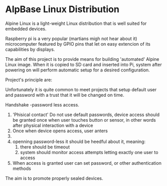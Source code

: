 
# AlpBase Linux Distribution

Alpine Linux is a light-weight Linux distribution that is well suited for embedded devices.

Raspberry pi is a very popular (martians migh not hear about it) microcomputer featured by GPIO pins that let on easy extencion of its capabilities by displays.

The aim of this project is to provide means for building 'automated' Alpine Linux image. When it is copied to SD card and inserted into Pi, system after powering on will perform automatic setup for a desired configuration.

Project's principle are:


Unfortunately it is quite common to meet projects that setup default user and password with a trust that it will be changed on time. 

Handshake -password less access.
1. 'Phisical contact' Do not use default passwords, device access should be granted once when user touches button or sensor, in other words after physical interaction with a device
2. Once when device opens access, user anters 
3. 
4. openning password-less  it should be heedful about it, meaning: 
   1. there should be timeout
   2. system should monitor access attempts letting exactly one user to access
3. When access is granted user can set password, or other authentication methods

The aim is to promote properly sealed devices.
